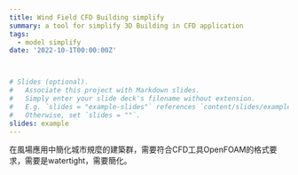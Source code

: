 ```yaml
---
title: Wind Field CFD Building simplify
summary: a tool for simplify 3D Building in CFD application
tags:
  - model simplify
date: '2022-10-1T00:00:00Z'



# Slides (optional).
#   Associate this project with Markdown slides.
#   Simply enter your slide deck's filename without extension.
#   E.g. `slides = "example-slides"` references `content/slides/example-slides.md`.
#   Otherwise, set `slides = ""`.
slides: example
---
```

在風場應用中簡化城市規麼的建築群，需要符合CFD工具OpenFOAM的格式要求，需要是watertight，需要簡化。
